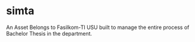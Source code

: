 # simta
An Asset Belongs to Fasilkom-TI USU built to manage the entire process of Bachelor Thesis in the department.
